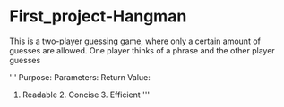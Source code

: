 # First_project-Hangman
This is a two-player guessing game, where only a certain amount of guesses are allowed. One player thinks of a phrase and the other player guesses

'''
Purpose:
Parameters:
Return Value:

1. Readable 2. Concise 3. Efficient 
'''
